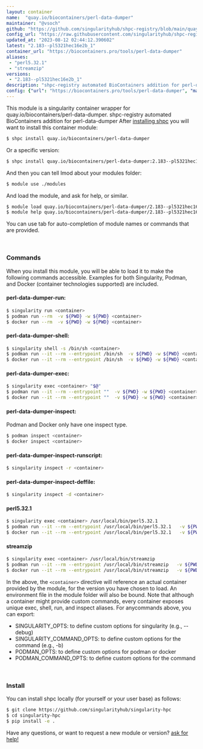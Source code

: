 ```yaml
---
layout: container
name:  "quay.io/biocontainers/perl-data-dumper"
maintainer: "@vsoch"
github: "https://github.com/singularityhub/shpc-registry/blob/main/quay.io/biocontainers/perl-data-dumper/container.yaml"
config_url: "https://raw.githubusercontent.com/singularityhub/shpc-registry/main/quay.io/biocontainers/perl-data-dumper/container.yaml"
updated_at: "2023-08-12 02:44:12.390602"
latest: "2.183--pl5321hec16e2b_1"
container_url: "https://biocontainers.pro/tools/perl-data-dumper"
aliases:
 - "perl5.32.1"
 - "streamzip"
versions:
 - "2.183--pl5321hec16e2b_1"
description: "shpc-registry automated BioContainers addition for perl-data-dumper"
config: {"url": "https://biocontainers.pro/tools/perl-data-dumper", "maintainer": "@vsoch", "description": "shpc-registry automated BioContainers addition for perl-data-dumper", "latest": {"2.183--pl5321hec16e2b_1": "sha256:d2ed9a5d8fbdaa316ddfed778310f4a32a4b564b8c8bd3f9695c78cfa6f993be"}, "tags": {"2.183--pl5321hec16e2b_1": "sha256:d2ed9a5d8fbdaa316ddfed778310f4a32a4b564b8c8bd3f9695c78cfa6f993be"}, "docker": "quay.io/biocontainers/perl-data-dumper", "aliases": {"perl5.32.1": "/usr/local/bin/perl5.32.1", "streamzip": "/usr/local/bin/streamzip"}}
---
```


This module is a singularity container wrapper for quay.io/biocontainers/perl-data-dumper.
shpc-registry automated BioContainers addition for perl-data-dumper
After [installing shpc](#install) you will want to install this container module:


```bash
$ shpc install quay.io/biocontainers/perl-data-dumper
```

Or a specific version:

```bash
$ shpc install quay.io/biocontainers/perl-data-dumper:2.183--pl5321hec16e2b_1
```

And then you can tell lmod about your modules folder:

```bash
$ module use ./modules
```

And load the module, and ask for help, or similar.

```bash
$ module load quay.io/biocontainers/perl-data-dumper/2.183--pl5321hec16e2b_1
$ module help quay.io/biocontainers/perl-data-dumper/2.183--pl5321hec16e2b_1
```

You can use tab for auto-completion of module names or commands that are provided.

<br>

### Commands

When you install this module, you will be able to load it to make the following commands accessible.
Examples for both Singularity, Podman, and Docker (container technologies supported) are included.

#### perl-data-dumper-run:

```bash
$ singularity run <container>
$ podman run --rm  -v ${PWD} -w ${PWD} <container>
$ docker run --rm  -v ${PWD} -w ${PWD} <container>
```

#### perl-data-dumper-shell:

```bash
$ singularity shell -s /bin/sh <container>
$ podman run --it --rm --entrypoint /bin/sh  -v ${PWD} -w ${PWD} <container>
$ docker run --it --rm --entrypoint /bin/sh  -v ${PWD} -w ${PWD} <container>
```

#### perl-data-dumper-exec:

```bash
$ singularity exec <container> "$@"
$ podman run --it --rm --entrypoint ""  -v ${PWD} -w ${PWD} <container> "$@"
$ docker run --it --rm --entrypoint ""  -v ${PWD} -w ${PWD} <container> "$@"
```

#### perl-data-dumper-inspect:

Podman and Docker only have one inspect type.

```bash
$ podman inspect <container>
$ docker inspect <container>
```

#### perl-data-dumper-inspect-runscript:

```bash
$ singularity inspect -r <container>
```

#### perl-data-dumper-inspect-deffile:

```bash
$ singularity inspect -d <container>
```


#### perl5.32.1

```bash
$ singularity exec <container> /usr/local/bin/perl5.32.1
$ podman run --it --rm --entrypoint /usr/local/bin/perl5.32.1   -v ${PWD} -w ${PWD} <container> -c " $@"
$ docker run --it --rm --entrypoint /usr/local/bin/perl5.32.1   -v ${PWD} -w ${PWD} <container> -c " $@"
```


#### streamzip

```bash
$ singularity exec <container> /usr/local/bin/streamzip
$ podman run --it --rm --entrypoint /usr/local/bin/streamzip   -v ${PWD} -w ${PWD} <container> -c " $@"
$ docker run --it --rm --entrypoint /usr/local/bin/streamzip   -v ${PWD} -w ${PWD} <container> -c " $@"
```



In the above, the `<container>` directive will reference an actual container provided
by the module, for the version you have chosen to load. An environment file in the
module folder will also be bound. Note that although a container
might provide custom commands, every container exposes unique exec, shell, run, and
inspect aliases. For anycommands above, you can export:

 - SINGULARITY_OPTS: to define custom options for singularity (e.g., --debug)
 - SINGULARITY_COMMAND_OPTS: to define custom options for the command (e.g., -b)
 - PODMAN_OPTS: to define custom options for podman or docker
 - PODMAN_COMMAND_OPTS: to define custom options for the command

<br>

### Install

You can install shpc locally (for yourself or your user base) as follows:

```bash
$ git clone https://github.com/singularityhub/singularity-hpc
$ cd singularity-hpc
$ pip install -e .
```

Have any questions, or want to request a new module or version? [ask for help!](https://github.com/singularityhub/singularity-hpc/issues)